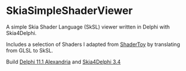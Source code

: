 # SkiaSimpleShaderViewer
A simple Skia Shader Language (SkSL) viewer written in Delphi with Skia4Delphi.

Includes a selection of Shaders I adapted from [ShaderToy](https://www.shadertoy.com/) by translating from GLSL to SkSL.

Build [Delphi 11.1 Alexandria](https://www.embarcadero.com/products/delphi) and [Skia4Delphi 3.4](https://github.com/skia4delphi/skia4delphi)
